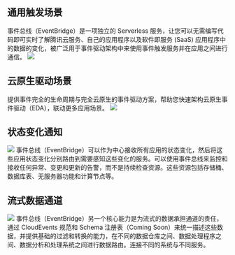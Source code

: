 


## 通用触发场景


事件总线（EventBridge）是一项独立的 Serverless 服务，让您可以无需编写代码即可实时了解腾讯云服务、自己的应用程序以及软件即服务 (SaaS) 应用程序中的数据的变化，被广泛用于事件驱动架构中来使用事件触发服务并在应用之间进行通信。
![](https://main.qcloudimg.com/raw/24f471fd1feeef5642d04d6ad990e5f5.svg)


## 云原生驱动场景


提供事件完全的生命周期与完全云原生的事件驱动方案，帮助您快速架构云原生事件驱动（EDA），联动更多应用场景。
![](https://main.qcloudimg.com/raw/bae95f0481aa8c3cb0416bfc890db29a.svg)

## 状态变化通知

![](https://main.qcloudimg.com/raw/172a3bc2858ab881da29df1920c43d8b.svg)
事件总线（EventBridge）可以作为中心接收所有应用的状态变化，然后将这些应用状态变化分别路由到需要感知这些变化的服务。可以使用事件总线来监控和接收任何异常、变更和更新的告警，而不是持续检查资源。这些资源包括存储桶、数据库表、无服务器功能和计算节点等。

## 流式数据通道

![](https://main.qcloudimg.com/raw/5e4b2d1577d501119d9b6d6952d54639.svg)
事件总线（EventBridge）另一个核心能力是为流式的数据承担通道的责任，通过 CloudEvents 规范和 Schema 注册表（Coming Soon）来统一描述这些数据，并提供基础的过滤和转换的能力，在不同的数据仓库之间、数据处理程序之间、数据分析和处理系统之间进行数据路由。连接不同的系统与不同服务。

